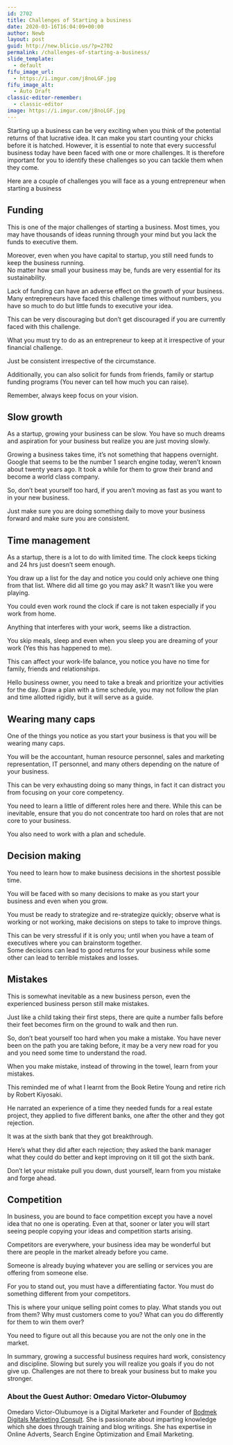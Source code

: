 ```yaml
---
id: 2702
title: Challenges of Starting a business
date: 2020-03-16T16:04:09+00:00
author: Newb
layout: post
guid: http://new.blicio.us/?p=2702
permalink: /challenges-of-starting-a-business/
slide_template:
  - default
fifu_image_url:
  - https://i.imgur.com/j8noLGF.jpg
fifu_image_alt:
  - Auto Draft
classic-editor-remember:
  - classic-editor
image: https://i.imgur.com/j8noLGF.jpg
---
```

Starting up a business can be very exciting when you think of the potential returns of that lucrative idea. It can make you start counting your chicks before it is hatched. However, it is essential to note that every successful business today have been faced with one or more challenges. It is therefore important for you to identify these challenges so you can tackle them when they come.

Here are a couple of challenges you will face as a young entrepreneur when starting a business

## Funding

This is one of the major challenges of starting a business. Most times, you may have thousands of ideas running through your mind but you lack the funds to executive them. 

Moreover, even when you have capital to startup, you still need funds to keep the business running.  
No matter how small your business may be, funds are very essential for its sustainability. 

Lack of funding can have an adverse effect on the growth of your business. Many entrepreneurs have faced this challenge times without numbers, you have so much to do but little funds to executive your idea. 

This can be very discouraging but don’t get discouraged if you are currently faced with this challenge. 

What you must try to do as an entrepreneur to keep at it irrespective of your financial challenge.

Just be consistent irrespective of the circumstance.

Additionally, you can also solicit for funds from friends, family or startup funding programs (You never can tell how much you can raise).

Remember, always keep focus on your vision.

## Slow growth

As a startup, growing your business can be slow. You have so much dreams and aspiration for your business but realize you are just moving slowly.

Growing a business takes time, it’s not something that happens overnight. Google that seems to be the number 1 search engine today, weren’t known about twenty years ago. It took a while for them to grow their brand and become a world class company.

So, don’t beat yourself too hard, if you aren’t moving as fast as you want to in your new business.

Just make sure you are doing something daily to move your business forward and make sure you are consistent.

## Time management

As a startup, there is a lot to do with limited time. The clock keeps ticking and 24 hrs just doesn’t seem enough. 

You draw up a list for the day and notice you could only achieve one thing from that list. Where did all time go you may ask? It wasn’t like you were playing. 

You could even work round the clock if care is not taken especially if you work from home. 

Anything that interferes with your work, seems like a distraction. 

You skip meals, sleep and even when you sleep you are dreaming of your work (Yes this has happened to me). 

This can affect your work-life balance, you notice you have no time for family, friends and relationships.

Hello business owner, you need to take a break and prioritize your activities for the day. Draw a plan with a time schedule, you may not follow the plan and time allotted rigidly, but it will serve as a guide.

## Wearing many caps

One of the things you notice as you start your business is that you will be wearing many caps. 

You will be the accountant, human resource personnel, sales and marketing representation, IT personnel, and many others depending on the nature of your business. 

This can be very exhausting doing so many things, in fact it can distract you from focusing on your core competency.

You need to learn a little of different roles here and there. While this can be inevitable, ensure that you do not concentrate too hard on roles that are not core to your business. 

You also need to work with a plan and schedule.

## Decision making

You need to learn how to make business decisions in the shortest possible time. 

You will be faced with so many decisions to make as you start your business and even when you grow.

You must be ready to strategize and re-strategize quickly; observe what is working or not working, make decisions on steps to take to improve things. 

This can be very stressful if it is only you; until when you have a team of executives where you can brainstorm together.  
Some decisions can lead to good returns for your business while some other can lead to terrible mistakes and losses.

## Mistakes

This is somewhat inevitable as a new business person, even the experienced business person still make mistakes. 

Just like a child taking their first steps, there are quite a number falls before their feet becomes firm on the ground to walk and then run. 

So, don’t beat yourself too hard when you make a mistake. You have never been on the path you are taking before, it may be a very new road for you and you need some time to understand the road. 

When you make mistake, instead of throwing in the towel, learn from your mistakes.

This reminded me of what I learnt from the Book Retire Young and retire rich by Robert Kiyosaki. 

He narrated an experience of a time they needed funds for a real estate project, they applied to five different banks, one after the other and they got rejection. 

It was at the sixth bank that they got breakthrough. 

Here’s what they did after each rejection; they asked the bank manager what they could do better and kept improving on it till got the sixth bank.

Don’t let your mistake pull you down, dust yourself, learn from you mistake and forge ahead.

## Competition

In business, you are bound to face competition except you have a novel idea that no one is operating. Even at that, sooner or later you will start seeing people copying your ideas and competition starts arising.

Competitors are everywhere, your business idea may be wonderful but there are people in the market already before you came. 

Someone is already buying whatever you are selling or services you are offering from someone else. 

For you to stand out, you must have a differentiating factor. You must do something different from your competitors. 

This is where your unique selling point comes to play. What stands you out from them? Why must customers come to you? What can you do differently for them to win them over? 

You need to figure out all this because you are not the only one in the market.

In summary, growing a successful business requires hard work, consistency and discipline. Slowing but surely you will realize you goals if you do not give up. Challenges are not there to break your business but to make you stronger.

### About the Guest Author: Omedaro Victor-Olubumoy

Omedaro Victor-Olubumoye is a Digital Marketer and Founder of [Bodmek Digitals Marketing Consult](https://bodmekdigitals.com/). She is passionate about imparting knowledge which she does through training and blog writings. She has expertise in Online Adverts, Search Engine Optimization and Email Marketing.